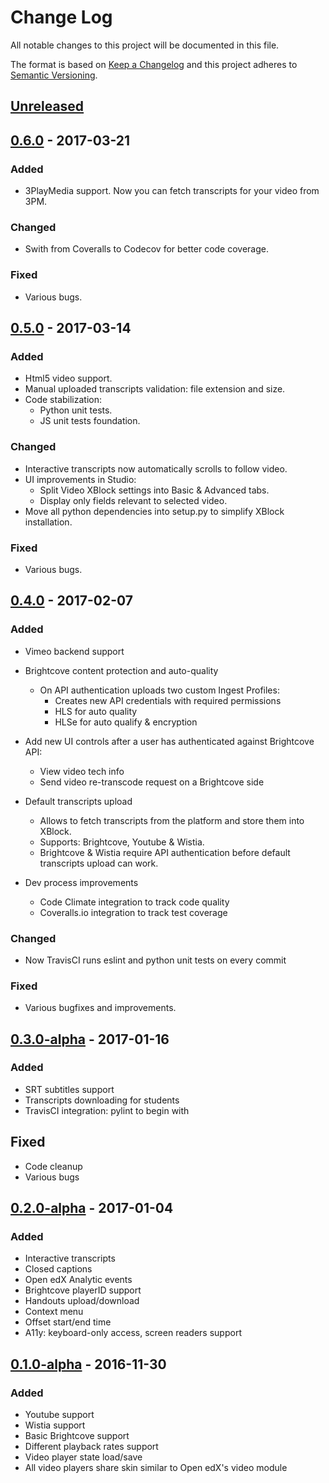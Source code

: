 # Change Log

All notable changes to this project will be documented in this file.

The format is based on [Keep a Changelog](http://keepachangelog.com/)
and this project adheres to [Semantic Versioning](http://semver.org/).

## [Unreleased]

## [0.6.0] - 2017-03-21

### Added

- 3PlayMedia support. Now you can fetch transcripts for your video from 3PM.

### Changed

- Swith from Coveralls to Codecov for better code coverage.

### Fixed

- Various bugs.

## [0.5.0] - 2017-03-14

### Added

- Html5 video support.
- Manual uploaded transcripts validation: file extension and size.
- Code stabilization:
  - Python unit tests.
  - JS unit tests foundation.

### Changed

- Interactive transcripts now automatically scrolls to follow video.
- UI improvements in Studio:
  - Split Video XBlock settings into Basic & Advanced tabs.
  - Display only fields relevant to selected video.
- Move all python dependencies into setup.py to simplify XBlock installation.

### Fixed

- Various bugs.

## [0.4.0] - 2017-02-07

### Added

- Vimeo backend support
- Brightcove content protection and auto-quality
  - On API authentication uploads two custom Ingest Profiles:
    - Creates new API credentials with required permissions
    - HLS for auto quality
    - HLSe for auto qualify & encryption

- Add new UI controls after a user has authenticated against Brightcove API:
  - View video tech info
  - Send video re-transcode request on a Brightcove side

- Default transcripts upload
  - Allows to fetch transcripts from the platform and store them into XBlock.
  - Supports: Brightcove, Youtube & Wistia.
  - Brightcove & Wistia require API authentication before default transcripts
  upload can work.

- Dev process improvements
  - Code Climate integration to track code quality
  - Coveralls.io integration to track test coverage

### Changed

- Now TravisCI runs eslint and python unit tests on every commit

### Fixed

- Various bugfixes and improvements.

## [0.3.0-alpha] - 2017-01-16

### Added

- SRT subtitles support
- Transcripts downloading for students
- TravisCI integration: pylint to begin with

## Fixed

- Code cleanup
- Various bugs

## [0.2.0-alpha] - 2017-01-04

### Added

- Interactive transcripts
- Closed captions
- Open edX Analytic events
- Brightcove playerID support
- Handouts upload/download
- Context menu
- Offset start/end time
- A11y: keyboard-only access, screen readers support

## [0.1.0-alpha] - 2016-11-30

### Added

- Youtube support
- Wistia support
- Basic Brightcove support
- Different playback rates support
- Video player state load/save
- All video players share skin similar to Open edX's video module

[0.1.0-alpha]: https://github.com/raccoongang/xblock-video/tree/v0.1.0-alpha
[0.2.0-alpha]: https://github.com/raccoongang/xblock-video/compare/v0.1.0-alpha...v0.2.0-aplha
[0.3.0-alpha]: https://github.com/raccoongang/xblock-video/compare/v0.2.0-alpha...v0.3.0-aplha
[0.4.0]: https://github.com/raccoongang/xblock-video/compare/v0.3.0-alpha...v0.4.0
[0.5.0]: https://github.com/raccoongang/xblock-video/compare/v0.4.0...v0.5.0
[0.6.0]: https://github.com/raccoongang/xblock-video/compare/v0.5.0...v0.6.0
[Unreleased]: https://github.com/raccoongang/xblock-video/compare/v0.6.0...HEAD
